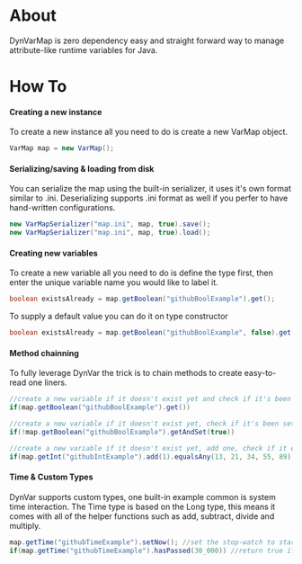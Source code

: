# About
DynVarMap is zero dependency easy and straight forward way to manage attribute-like runtime variables for Java.

# How To
#### Creating a new instance
To create a new instance all you need to do is create a new VarMap object.
```java
VarMap map = new VarMap();
```

#### Serializing/saving & loading from disk
You can serialize the map using the built-in serializer, it uses it's own format similar to .ini.
Deserializing supports .ini format as well if you perfer to have hand-written configurations.
```java
new VarMapSerializer("map.ini", map, true).save();
new VarMapSerializer("map.ini", map, true).load();
```

#### Creating new variables
To create a new variable all you need to do is define the type first, then enter the unique variable name you would like to label it.
```java
boolean existsAlready = map.getBoolean("githubBoolExample").get();
```
To supply a default value you can do it on type constructor
```java
boolean existsAlready = map.getBoolean("githubBoolExample", false).get();
```

#### Method chainning
To fully leverage DynVar the trick is to chain methods to create easy-to-read one liners.
```java
//create a new variable if it doesn't exist yet and check if it's been set to true, if it has execute the code below
if(map.getBoolean("githubBoolExample").get())
```
```java
//create a new variable if it doesn't exist yet, check if it's been set as true, if it hasn't execute the code below, either way set it to being set as true
if(!map.getBoolean("githubBoolExample").getAndSet(true))
```
```java
//create a new variable if it doesn't exist yet, add one, check if it equals any of the numbers, if it does execute the code below
if(map.getInt("githubIntExample").add(1).equalsAny(13, 21, 34, 55, 89))
```

#### Time & Custom Types
DynVar supports custom types, one built-in example common is system time interaction. The Time type is based on the Long type, this means it comes with all of the helper functions such as add, subtract, divide and multiply.
```java
map.getTime("githubTimeExample").setNow(); //set the stop-watch to start counting now
if(map.getTime("githubTimeExample").hasPassed(30_000)) //return true if 30 seconds have passed
```
